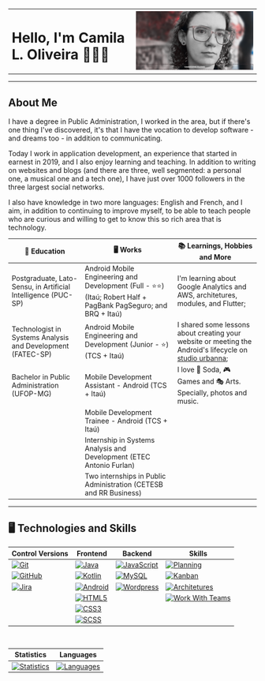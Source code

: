 <table>
  <tr>
    <td width="50%">
      <h1> Hello, I'm Camila L. Oliveira 👩🏻‍🦰</h1>
    <td>
        <a href="https://taggo.one/clcmo"><img src="https://github.com/clcmo/clcmo/blob/main/docs/images/banner.svg" alt="Banner"/></a>
    </td>
  </tr>
  </table>

------------

## About Me

I have a degree in Public Administration, I worked in the area, but if there's one thing I've discovered, it's that I have the vocation to develop software - and dreams too - in addition to communicating.

Today I work in application development, an experience that started in earnest in 2019, and I also enjoy learning and teaching. In addition to writing on websites and blogs (and there are three, well segmented: a personal one, a musical one and a tech one), I have just over 1000 followers in the three largest social networks.

I also have knowledge in two more languages: English and French, and I aim, in addition to continuing to improve myself, to be able to teach people who are curious and willing to get to know this so rich area that is technology.

|  🏫 Education     | 🖥️ Works           | 📚 Learnings, Hobbies and More |
| ----------------- | ------------------| -------------------------------|
| Postgraduate, Lato-Sensu, in Artificial Intelligence (PUC-SP) | Android Mobile Engineering and Development (Full - ⭐⭐) (Itaú; Robert Half + PagBank PagSeguro; and BRQ + Itaú) |  I'm learning about Google Analytics and AWS, architetures, modules, and Flutter;
| Technologist in Systems Analysis and Development (FATEC-SP) | Android Mobile Engineering and Development (Junior - ⭐) (TCS + Itaú) | I shared some lessons about creating your website or meeting the Android's lifecycle on [studio urbanna](https://studiourbanna.github.io);
| Bachelor in Public Administration (UFOP-MG) | Mobile Development Assistant - Android (TCS + Itaú) | I love 🥤 Soda, 🎮 Games and 🎭 Arts. Specially, photos and music. 
| | Mobile Development Trainee - Android (TCS + Itaú) | 
| | Internship in Systems Analysis and Development (ETEC Antonio Furlan) | 
| | Two internships in Public Administration (CETESB and RR Business)  | |


------------

## 🖥️ Technologies and Skills

| Control Versions |  Frontend | Backend | Skills |
|------------------| --------- | ------- | ------ |
| [![Git](https://img.shields.io/badge/git-orange?style=for-the-badge&logo=git&logoColor=white)](#) | [![Java](https://img.shields.io/badge/java-red?style=for-the-badge&logo=CoffeeScript&logoColor=white)](https://github.com/clcmo?tab=repositories&q=&type=&language=java&sort=) | [![JavaScript](https://img.shields.io/badge/javascript-yellow?style=for-the-badge&logo=JavaScript&logoColor=white)](https://github.com/clcmo?tab=repositories&q=&type=&language=js&sort=) | [![Planning](https://img.shields.io/badge/planning-red?style=for-the-badge&logo=Trello&logoColor=white)](#)
| [![GitHub](https://img.shields.io/badge/github-purple?style=for-the-badge&logo=github&logoColor=white)](#) | [![Kotlin](https://img.shields.io/badge/kotlin-blue?style=for-the-badge&logo=Kotlin&logoColor=white)](https://github.com/clcmo?tab=repositories&q=&type=&language=kotlin&sort=) | [![MySQL](https://img.shields.io/badge/mysql-blue?style=for-the-badge&logo=MySQL&logoColor=white)](https://github.com/clcmo?tab=repositories&q=&type=&language=mysql&sort=) | [![Kanban](https://img.shields.io/badge/kanban-violet?style=for-the-badge&logo=Jira&logoColor=white)](#)
| [![Jira](https://img.shields.io/badge/jira-blue?style=for-the-badge&logo=Jira&logoColor=white)](#) |  [![Android](https://img.shields.io/badge/android-green?style=for-the-badge&logo=Android&logoColor=white)](#) | [![Wordpress](https://img.shields.io/badge/wordpress-white?style=for-the-badge&logo=wordpress&logoColor=blue)](#) | [![Architetures](https://img.shields.io/badge/architetures-grey?style=for-the-badge&logo=Android%20Studio&logoColor=white)](#)
| | [![HTML5](https://img.shields.io/badge/html-blue?style=for-the-badge&logo=HTML5&logoColor=white)](https://github.com/clcmo?tab=repositories&q=&type=&language=html&sort=) | | [![Work With Teams](https://img.shields.io/badge/work%20with%20teams-blueviolet?style=for-the-badge&logo=Microsoft%20Teams&logoColor=white)](#)
| | [![CSS3](https://img.shields.io/badge/css-grey?style=for-the-badge&logo=CSS3&logoColor=white)](https://github.com/clcmo?tab=repositories&q=&type=&language=css&sort=)  | | 
| | [![SCSS](https://img.shields.io/badge/scss-violet?style=for-the-badge&logo=Sass&logoColor=white)](https://github.com/clcmo?tab=repositories&q=&type=&language=scss&sort=) | |

</br>

| Statistics | Languages |
|------------| ---------|
| [![Statistics](https://github-readme-stats-eight-theta.vercel.app/api?username=clcmo&show_icons=true&theme=algolia&include_all_commits=true&count_private=true)](https://github.com/clcmo) | [![Languages](https://github-readme-stats-eight-theta.vercel.app/api/top-langs/?username=clcmo&layout=compact&langs_count=8&theme=algolia)](https://github.com/clcmo) |
